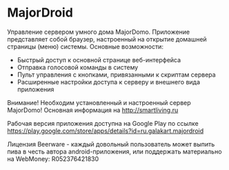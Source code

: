 MajorDroid
==========

Управление сервером умного дома MajorDomo. Приложение представляет собой браузер, настроенный на открытие домашней страницы (меню) системы. Основные возможности:
- Быстрый доступ к основной странице веб-интерфейса
- Отправка голосовой команды в систему 
- Пульт управления с кнопками, привязанными к скриптам сервера
- Расширенные настройки доступа к серверу и внешнего вида приложения

Внимание! Необходим установленный и настроенный сервер MajorDomo!
Основная информация на http://smartliving.ru

Рабочая версия приложения доступна на Google Play по ссылке https://play.google.com/store/apps/details?id=ru.galakart.majordroid

Лицензия Beerware - каждый довольный пользователь может выпить пива в честь автора android-приложения, или поддержать материально на WebMoney: R052376421830
